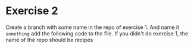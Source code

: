# Exercise 2
Create a branch with some name in the repo of exercise 1. And name it `something` add the following code to the file.
If you didn't do exercise 1, the name of the repo should be recipes

[tag]:#(git)


